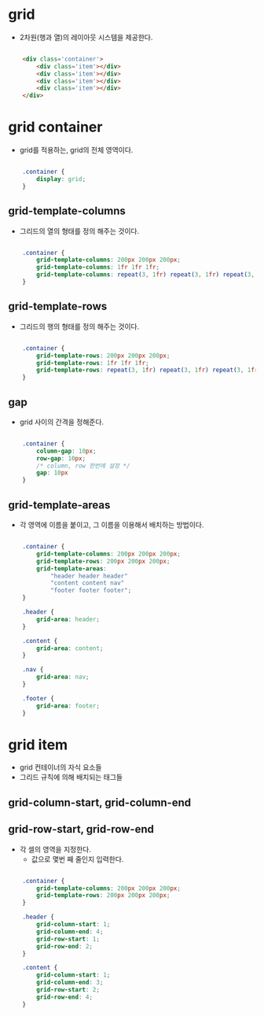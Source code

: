 # grid
- 2차원(행과 열)의 레이아웃 시스템을 제공한다. 

```html 

    <div class='container'>
        <div class='item'></div>
        <div class='item'></div>
        <div class='item'></div>
        <div class='item'></div>
    </div>

```

# grid container
- grid를 적용하는, grid의 전체 영역이다.
```css

    .container {
        display: grid;
    }

```

## grid-template-columns
- 그리드의 열의 형태를 정의 해주는 것이다.
```css

    .container {
        grid-template-columns: 200px 200px 200px;
        grid-template-columns: 1fr 1fr 1fr;
        grid-template-columns: repeat(3, 1fr) repeat(3, 1fr) repeat(3, 1fr);
    }

```

## grid-template-rows
- 그리드의 행의 형태를 정의 해주는 것이다.
```css

    .container {
        grid-template-rows: 200px 200px 200px;
        grid-template-rows: 1fr 1fr 1fr;
        grid-template-rows: repeat(3, 1fr) repeat(3, 1fr) repeat(3, 1fr);
    }

```


## gap
- grid 사이의 간격을 정해준다.
```css

    .container {
        column-gap: 10px;
        row-gap: 10px;
        /* column, row 한번에 설정 */
        gap: 10px
    }

```

## grid-template-areas
- 각 영역에 이름을 붙이고, 그 이름을 이용해서 배치하는 방법이다.
```css

    .container {
        grid-template-columns: 200px 200px 200px;
        grid-template-rows: 200px 200px 200px;
        grid-template-areas: 
            "header header header"
            "content content nav"
            "footer footer footer";
    }

    .header {
        grid-area: header;
    }

    .content {
        grid-area: content;
    }

    .nav {
        grid-area: nav;
    }

    .footer {
        grid-area: footer;
    }

```

# grid item
- grid 컨테이너의 자식 요소들
- 그리드 규칙에 의해 배치되는 태그들

## grid-column-start, grid-column-end
## grid-row-start, grid-row-end
- 각 셀의 영역을 지정한다.
  - 값으로 몇번 째 줄인지 입력한다.
```css

    .container {
        grid-template-columns: 200px 200px 200px;
        grid-template-rows: 200px 200px 200px;
    }

    .header {
        grid-column-start: 1;
        grid-column-end: 4;
        grid-row-start: 1;
        grid-row-end: 2;
    }

    .content {
        grid-column-start: 1;
        grid-column-end: 3;
        grid-row-start: 2;
        grid-row-end: 4;
    }

```